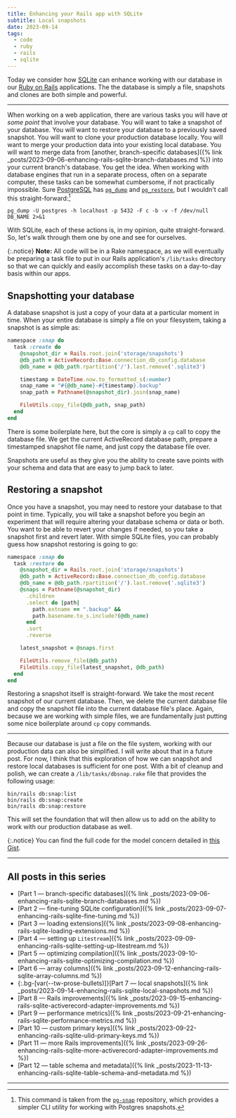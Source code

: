 ```yaml
---
title: Enhancing your Rails app with SQLite
subtitle: Local snapshots
date: 2023-09-14
tags:
  - code
  - ruby
  - rails
  - sqlite
---
```


Today we consider how [SQLite](https://www.sqlite.org/index.html) can enhance working with our database in our [Ruby on Rails](https://rubyonrails.org) applications. The the database is simply a file, snapshots and clones are both simple and powerful.

<!--/summary-->

- - -

When working on a web application, there are various tasks you will have _at some point_ that involve your database. You will want to take a snapshot of your database. You will want to restore your database to a previously saved snapshot. You will want to clone your production database locally. You will want to merge your production data into your existing local database. You will want to merge data from [another, branch-specific databases]({% link _posts/2023-09-06-enhancing-rails-sqlite-branch-databases.md %}) into your current branch's database. You get the idea. When working with database engines that run in a separate process, often on a separate computer, these tasks can be somewhat cumbersome, if not practically impossible. Sure [PostgreSQL](https://www.postgresql.org) has [`pg_dump`](https://www.postgresql.org/docs/current/app-pgdump.html) and [`pg_restore`](https://www.postgresql.org/docs/15/app-pgrestore.html), but I wouldn't call this straight-forward:[^1]

```shell
pg_dump -U postgres -h localhost -p 5432 -F c -b -v -f /dev/null DB_NAME 2>&1
```

With SQLite, each of these actions is, in my opinion, quite straight-forward. So, let's walk through them one by one and see for ourselves.

{:.notice}
**Note:** All code will be in a Rake namespace, as we will eventually be preparing a task file to put in our Rails application's `/lib/tasks` directory so that we can quickly and easily accomplish these tasks on a day-to-day basis within our apps.

## Snapshotting your database

A database snapshot is just a copy of your data at a particular moment in time. When your entire database is simply a file on your filesystem, taking a snapshot is as simple as:

```ruby
namespace :snap do
  task :create do
    @snapshot_dir = Rails.root.join('storage/snapshots')
    @db_path = ActiveRecord::Base.connection_db_config.database
    @db_name = @db_path.rpartition('/').last.remove('.sqlite3')

    timestamp = DateTime.now.to_formatted_s(:number)
    snap_name = "#{@db_name}-#{timestamp}.backup"
    snap_path = Pathname(@snapshot_dir).join(snap_name)

    FileUtils.copy_file(@db_path, snap_path)
  end
end
```

There is some boilerplate here, but the core is simply a `cp` call to copy the database file. We get the current ActiveRecord database path, prepare a timestamped snapshot file name, and just copy the database file over.

Snapshots are useful as they give you the ability to create save points with your schema and data that are easy to jump back to later.

## Restoring a snapshot

Once you have a snapshot, you may need to restore your database to that point in time. Typically, you will take a snapshot before you begin an experiment that will require altering your database schema or data or both. You want to be able to revert your changes if needed, so you take a snapshot first and revert later. With simple SQLite files, you can probably guess how snapshot restoring is going to go:

```ruby
namespace :snap do
  task :restore do
    @snapshot_dir = Rails.root.join('storage/snapshots')
    @db_path = ActiveRecord::Base.connection_db_config.database
    @db_name = @db_path.rpartition('/').last.remove('.sqlite3')
    @snaps = Pathname(@snapshot_dir)
      .children
      .select do |path|
        path.extname == ".backup" &&
        path.basename.to_s.include?(@db_name)
      end
      .sort
      .reverse

    latest_snapshot = @snaps.first

    FileUtils.remove_file(@db_path)
    FileUtils.copy_file(latest_snapshot, @db_path)
  end
end
```

Restoring a snapshot itself is straight-forward. We take the most recent snapshot of our current database. Then, we delete the current database file and copy the snapshot file into the current database file's place. Again, because we are working with simple files, we are fundamentally just putting some nice boilerplate around `cp` copy commands.

- - -

Because our database is just a file on the file system, working with our production data can also be simplified. I will write about that in a future post. For now, I think that this exploration of how we can snapshot and restore local databases is sufficient for one post. With a bit of cleanup and polish, we can create a `/lib/tasks/dbsnap.rake` file that provides the following usage:

```shell
bin/rails db:snap:list
bin/rails db:snap:create
bin/rails db:snap:restore
```

This will set the foundation that will then allow us to add on the ability to work with our production database as well.

{:.notice}
You can find the full code for the model concern detailed in [this Gist](https://gist.github.com/fractaledmind/4fe00d226715e8ce7209a525f3d9d98e).

- - -

## All posts in this series

* [Part 1 — branch-specific databases]({% link _posts/2023-09-06-enhancing-rails-sqlite-branch-databases.md %})
* [Part 2 — fine-tuning SQLite configuration]({% link _posts/2023-09-07-enhancing-rails-sqlite-fine-tuning.md %})
* [Part 3 — loading extensions]({% link _posts/2023-09-08-enhancing-rails-sqlite-loading-extensions.md %})
* [Part 4 — setting up `Litestream`]({% link _posts/2023-09-09-enhancing-rails-sqlite-setting-up-litestream.md %})
* [Part 5 — optimizing compilation]({% link _posts/2023-09-10-enhancing-rails-sqlite-optimizing-compilation.md %})
* [Part 6 — array columns]({% link _posts/2023-09-12-enhancing-rails-sqlite-array-columns.md %})
* {:.bg-[var(--tw-prose-bullets)]}[Part 7 — local snapshots]({% link _posts/2023-09-14-enhancing-rails-sqlite-local-snapshots.md %})
* [Part 8 — Rails improvements]({% link _posts/2023-09-15-enhancing-rails-sqlite-activerecord-adapter-improvements.md %})
* [Part 9 — performance metrics]({% link _posts/2023-09-21-enhancing-rails-sqlite-performance-metrics.md %})
* [Part 10 — custom primary keys]({% link _posts/2023-09-22-enhancing-rails-sqlite-ulid-primary-keys.md %})
* [Part 11 — more Rails improvements]({% link _posts/2023-09-26-enhancing-rails-sqlite-more-activerecord-adapter-improvements.md %})
* [Part 12 — table schema and metadata]({% link _posts/2023-11-13-enhancing-rails-sqlite-table-schema-and-metadata.md %})

- - -

[^1]: This command is taken from the [`pg-snap`](https://github.com/iseth/pg-snap/) repository, which provides a simpler CLI utility for working with Postgres snapshots.
